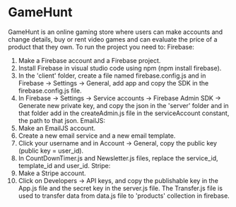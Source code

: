 # GameHunt
GameHunt is an online gaming store where users can make accounts and change details, buy or rent video games and can evaluate the price of a product that they own.
To run the project you need to:
Firebase:
1. Make a Firebase account and a Firebase project.
2. Install Firebase in visual studio code using npm (npm install firebase).
3. In the 'client' folder, create a file named firebase.config.js and in Firebase -> Settings -> General, add app and copy the SDK in the firebase.config.js file.
4. In Firebase -> Settings -> Service accounts -> Firebase Admin SDK -> Generate new private key, and copy the json in the 'server' folder and in that folder add in the createAdmin.js file in the serviceAccount constant, the path to that json.
EmailJS:
1. Make an EmailJS account.
2. Create a new email service and a new email template.
3. Click your username and in Account -> General, copy the public key (public key = user_id).
4. In CountDownTimer.js and Newsletter.js files, replace the service_id, template_id and user_id. 
Stripe:
1. Make a Stripe account.
2. Click on Developers -> API keys, and copy the publishable key in the App.js file and the secret key in the server.js file. 
The Transfer.js file is used to transfer data from data.js file to 'products' collection in firebase.